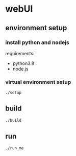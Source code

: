 # webUI

## environment setup

<!-- ### install python3.8
  
```bash
sudo apt-get install python3.8
```

### install nodejs

```bash
sudo apt-get install nodejs
```

### install npm

```bash
sudo apt-get install npm
```

### virtual environment setup

```bash
./setup.sh
``` -->

### install python and nodejs

requirements:

- python3.8
- node.js

### virtual environment setup

```bash
./setup
```

## build

```bash
./build
```

## run

```bash
./run_me
```

